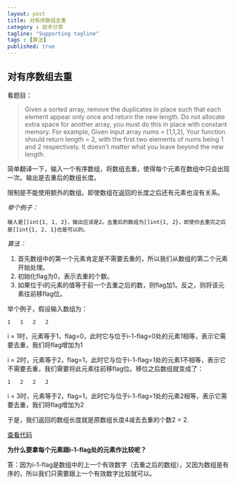 ```yaml
---
layout: post
title: 对有序数组去重
category : 技术分享
tagline: "Supporting tagline"
tags : [算法]
published: true
---
```



## 对有序数组去重

看题目：

> Given a sorted array, remove the duplicates in place such that each element appear only once and return the new length.
Do not allocate extra space for another array, you must do this in place with constant memory.
For example,
Given input array nums = [1,1,2],
Your function should return length = 2, with the first two elements of nums being 1 and 2 respectively. It doesn't matter what you leave beyond the new length.

简单翻译一下，输入一个有序数组，将数组去重，使得每个元素在数组中只会出现一次。输出是去重后的数组长度。

限制是不能使用额外的数组。即使数组在返回的长度之后还有元素也没有关系。

<!--break-->

*举个例子：*

    输入是[]int{1, 1, 2}，输出应该是2。去重后的数组为[]int{1, 2}，即使你去重完之后是[]int{1, 2, 1}也是可以的。

*算法：*

1. 首先数组中的第一个元素肯定是不需要去重的，所以我们从数组的第二个元素开始处理。
2. 初始化flag为0，表示去重的个数。
3. 如果位于i的元素的值等于前一个去重之后的数，则flag加1。反之，则将该元素往前移flag位。

举个例子，假设输入数组为：

    1   1   2   2

i = 1时，元素等于1，flag=0，此时它与位于i-1-flag=0处的元素1相等，表示它需要去重，我们将flag增加为1

i = 2时，元素等于2，flag=1，此时它与位于i-1-flag=1处的元素1不相等，表示它不需要去重，我们需要将此元素往前移flag位。移位之后数组就变成了：

    1   2   2   2

i = 3时，元素等于2，flag=1，此时它与位于i-1-flag=1处的元素2相等，表示它需要去重，我们将flag增加为2

于是，我们返回的数组长度就是原数组长度4减去去重的个数2 = 2.

[查看代码](https://github.com/blurty/algorithms/tree/master/array#duplicate)

**为什么要拿每个元素跟i-1-flag处的元素作比较呢？**

答：因为i-1-flag是数组中的上一个有效数字（去重之后的数组），又因为数组是有序的，所以我们只需要跟上一个有效数字比较就可以。
